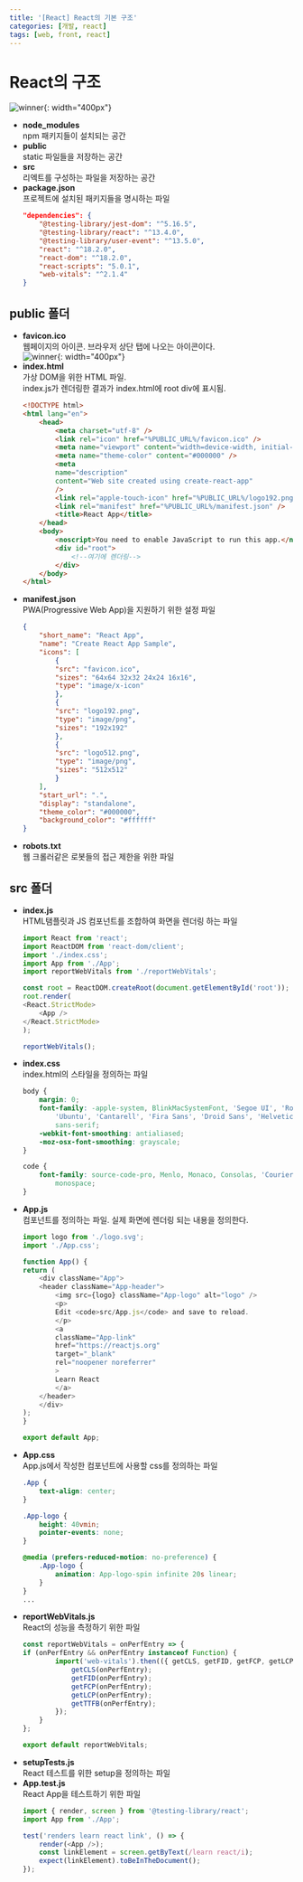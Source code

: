 ```yaml
---
title: '[React] React의 기본 구조'
categories: [개발, react]
tags: [web, front, react]
---
```


# React의 구조

![winner](/assets/images/2023-03-05-react-structure/structure.png){: width="400px"}

* **node_modules**  
    npm 패키지들이 설치되는 공간
* **public**  
    static 파일들을 저장하는 공간
* **src**  
    리엑트를 구성하는 파일을 저장하는 공간
* **package.json**  
    프로젝트에 설치된 패키지들을 명시하는 파일
    ```json
    "dependencies": {
        "@testing-library/jest-dom": "^5.16.5",
        "@testing-library/react": "^13.4.0",
        "@testing-library/user-event": "^13.5.0",
        "react": "^18.2.0",
        "react-dom": "^18.2.0",
        "react-scripts": "5.0.1",
        "web-vitals": "^2.1.4"
    }
    ```

## public 폴더

* **favicon.ico**  
    웹페이지의 아이콘. 브라우저 상단 탭에 나오는 아이콘이다.  
    ![winner](/assets/images/2023-03-05-react-structure/fav_ex.png){: width="400px"}
* **index.html**  
    가상 DOM을 위한 HTML 파일.  
    index.js가 렌더링한 결과가 index.html에 root div에 표시됨.
    ```html
    <!DOCTYPE html>
    <html lang="en">
        <head>
            <meta charset="utf-8" />
            <link rel="icon" href="%PUBLIC_URL%/favicon.ico" />
            <meta name="viewport" content="width=device-width, initial-scale=1" />
            <meta name="theme-color" content="#000000" />
            <meta
            name="description"
            content="Web site created using create-react-app"
            />
            <link rel="apple-touch-icon" href="%PUBLIC_URL%/logo192.png" />
            <link rel="manifest" href="%PUBLIC_URL%/manifest.json" />
            <title>React App</title>
        </head>
        <body>
            <noscript>You need to enable JavaScript to run this app.</noscript>
            <div id="root">
                <!--여기에 렌더링-->
            </div>
        </body>
    </html>
    ```
* **manifest.json**  
    PWA(Progressive Web App)을 지원하기 위한 설정 파일
    ```json
    {
        "short_name": "React App",
        "name": "Create React App Sample",
        "icons": [
            {
            "src": "favicon.ico",
            "sizes": "64x64 32x32 24x24 16x16",
            "type": "image/x-icon"
            },
            {
            "src": "logo192.png",
            "type": "image/png",
            "sizes": "192x192"
            },
            {
            "src": "logo512.png",
            "type": "image/png",
            "sizes": "512x512"
            }
        ],
        "start_url": ".",
        "display": "standalone",
        "theme_color": "#000000",
        "background_color": "#ffffff"
    }
    ```
* **robots.txt**  
    웹 크롤러같은 로봇들의 접근 제한을 위한 파일

## src 폴더

* **index.js**  
    HTML탬플릿과 JS 컴포넌트를 조합하여 화면을 렌더링 하는 파일  
    ```js
    import React from 'react';
    import ReactDOM from 'react-dom/client';
    import './index.css';
    import App from './App';
    import reportWebVitals from './reportWebVitals';

    const root = ReactDOM.createRoot(document.getElementById('root'));
    root.render(
    <React.StrictMode>
        <App />
    </React.StrictMode>
    );

    reportWebVitals();
    ```
* **index.css**  
    index.html의 스타일을 정의하는 파일
    ```css
    body {
        margin: 0;
        font-family: -apple-system, BlinkMacSystemFont, 'Segoe UI', 'Roboto', 'Oxygen',
            'Ubuntu', 'Cantarell', 'Fira Sans', 'Droid Sans', 'Helvetica Neue',
            sans-serif;
        -webkit-font-smoothing: antialiased;
        -moz-osx-font-smoothing: grayscale;
    }

    code {
        font-family: source-code-pro, Menlo, Monaco, Consolas, 'Courier New',
            monospace;
    }
    ```
* **App.js**  
    컴포넌트를 정의하는 파일. 실제 화면에 렌더링 되는 내용을 정의한다.
    ```js
    import logo from './logo.svg';
    import './App.css';

    function App() {
    return (
        <div className="App">
        <header className="App-header">
            <img src={logo} className="App-logo" alt="logo" />
            <p>
            Edit <code>src/App.js</code> and save to reload.
            </p>
            <a
            className="App-link"
            href="https://reactjs.org"
            target="_blank"
            rel="noopener noreferrer"
            >
            Learn React
            </a>
        </header>
        </div>
    );
    }

    export default App;
    ```
* **App.css**  
    App.js에서 작성한 컴포넌트에 사용할 css를 정의하는 파일
    ```css
    .App {
        text-align: center;
    }

    .App-logo {
        height: 40vmin;
        pointer-events: none;
    }

    @media (prefers-reduced-motion: no-preference) {
        .App-logo {
            animation: App-logo-spin infinite 20s linear;
        }
    }
    ...
    ```
* **reportWebVitals.js**  
    React의 성능을 측정하기 위한 파일  
    ```js
    const reportWebVitals = onPerfEntry => {
    if (onPerfEntry && onPerfEntry instanceof Function) {
            import('web-vitals').then(({ getCLS, getFID, getFCP, getLCP, getTTFB }) => {
                getCLS(onPerfEntry);
                getFID(onPerfEntry);
                getFCP(onPerfEntry);
                getLCP(onPerfEntry);
                getTTFB(onPerfEntry);
            });
        }
    };

    export default reportWebVitals;
    ```
* **setupTests.js**  
    React 테스트를 위한 setup을 정의하는 파일  
* **App.test.js**  
    React App을 테스트하기 위한 파일  
    ```js
    import { render, screen } from '@testing-library/react';
    import App from './App';

    test('renders learn react link', () => {
        render(<App />);
        const linkElement = screen.getByText(/learn react/i);
        expect(linkElement).toBeInTheDocument();
    });
    ```